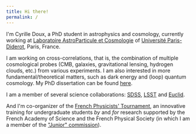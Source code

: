 ```yaml
---
title: Hi there!
permalink: /
---
```


 I'm Cyrille Doux, a PhD student in astrophysics and cosmology, currently working at [Laboratoire AstroParticule et Cosmologie](http://www.apc.univ-paris7.fr/APC_CS/) of [Université Paris-Diderot](http://www.univ-paris-diderot.fr/), Paris, France.

I am working on cross-correlations, that is, the combination of multiple cosmological probes (CMB, galaxies, gravitational lensing, hydrogen clouds, etc.) from various experiments. I am also interested in more fundamental/theoretical matters, such as dark energy and (loop) quantum cosmology. My PhD dissertation can be found [here](https://www.dropbox.com/s/gjbim1ju2pb1e3p/DOUX_Cyrille_these_20171204.pdf?dl=0).

I am a member of several science collaborations: [SDSS](http://www.sdss.org/), [LSST](http://www.lsst.org) and [Euclid](http://sci.esa.int/euclid/).

And I'm co-organizer of the [French Physicists' Tournament](http://france.iptnet.info), an innovative training for undergraduate students *by* and *for* research supported by the French Academy of Science and the French Physical Society (in which I am a member of the ["Junior" commission](https://jeunes.sfpnet.fr/)).
